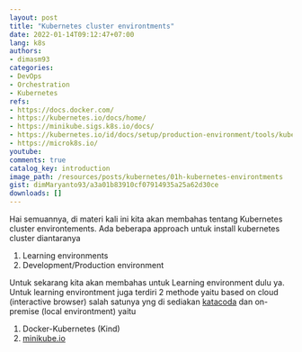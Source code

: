 ```yaml
---
layout: post
title: "Kubernetes cluster environtments"
date: 2022-01-14T09:12:47+07:00
lang: k8s
authors:
- dimasm93
categories:
- DevOps
- Orchestration
- Kubernetes
refs: 
- https://docs.docker.com/
- https://kubernetes.io/docs/home/
- https://minikube.sigs.k8s.io/docs/
- https://kubernetes.io/id/docs/setup/production-environment/tools/kubeadm/install-kubeadm/
- https://microk8s.io/
youtube: 
comments: true
catalog_key: introduction
image_path: /resources/posts/kubernetes/01h-kubernetes-environtments
gist: dimMaryanto93/a3a01b83910cf07914935a25a62d30ce
downloads: []
---
```


Hai semuannya, di materi kali ini kita akan membahas tentang Kubernetes cluster environtements. Ada beberapa approach untuk install kubernetes cluster diantaranya

1. Learning environments
2. Development/Production environment

Untuk sekarang kita akan membahas untuk Learning environment dulu ya. Untuk learning environtment juga terdiri 2 methode yaitu based on cloud (interactive browser) salah satunya yng di sediakan [katacoda](https://www.katacoda.com/courses/kubernetes) dan on-premise (local environtment) yaitu

1. Docker-Kubernetes (Kind)
2. [minikube.io](https://minikube.sigs.k8s.io/docs/)